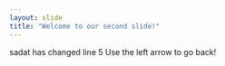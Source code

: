 ```yaml
---
layout: slide
title: "Welcome to our second slide!"
---
```

sadat has changed line 5
Use the left arrow to go back!
